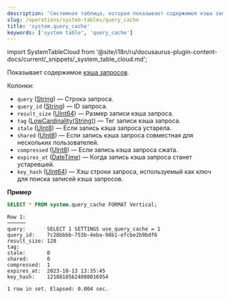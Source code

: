 ```yaml
---
description: 'Системная таблица, которая показывает содержимое кэша запросов.'
slug: /operations/system-tables/query_cache
title: 'system.query_cache'
keywords: ['system table', 'query_cache']
---
```

import SystemTableCloud from '@site/i18n/ru/docusaurus-plugin-content-docs/current/_snippets/_system_table_cloud.md';

<SystemTableCloud/>

Показывает содержимое [кэша запросов](../query-cache.md).

Колонки:

- `query` ([String](../../sql-reference/data-types/string.md)) — Строка запроса.
- `query_id` ([String](../../sql-reference/data-types/string.md)) — ID запроса.
- `result_size` ([UInt64](/sql-reference/data-types/int-uint#integer-ranges)) — Размер записи кэша запроса.
- `tag` ([LowCardinality(String)](../../sql-reference/data-types/lowcardinality.md)) — Тег записи кэша запроса.
- `stale` ([UInt8](../../sql-reference/data-types/int-uint.md)) — Если запись кэша запроса устарела.
- `shared` ([UInt8](../../sql-reference/data-types/int-uint.md)) — Если запись кэша запроса совместная для нескольких пользователей.
- `compressed` ([UInt8](../../sql-reference/data-types/int-uint.md)) — Если запись кэша запроса сжата.
- `expires_at` ([DateTime](../../sql-reference/data-types/datetime.md)) — Когда запись кэша запроса станет устаревшей.
- `key_hash` ([UInt64](/sql-reference/data-types/int-uint#integer-ranges)) — Хэш строки запроса, используемый как ключ для поиска записей кэша запросов.

**Пример**

``` sql
SELECT * FROM system.query_cache FORMAT Vertical;
```

``` text
Row 1:
──────
query:       SELECT 1 SETTINGS use_query_cache = 1
query_id:    7c28bbbb-753b-4eba-98b1-efcbe2b9bdf6
result_size: 128
tag:
stale:       0
shared:      0
compressed:  1
expires_at:  2023-10-13 13:35:45
key_hash:    12188185624808016954

1 row in set. Elapsed: 0.004 sec.
```
